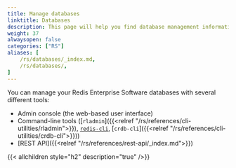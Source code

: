 ```yaml
---
title: Manage databases
linktitle: Databases
description: This page will help you find database management information in the Databases section.
weight: 37
alwaysopen: false
categories: ["RS"]
aliases: [
    /rs/databases/_index.md,
    /rs/databases/,
]
---
```


You can manage your Redis Enterprise Software databases with several different tools:

- Admin console (the web-based user interface)
- Command-line tools ([`rladmin`]({{<relref "/rs/references/cli-utilities/rladmin">}}), [`redis-cli`](https://redis.io/docs/manual/cli/), [`crdb-cli`]({{<relref "/rs/references/cli-utilities/crdb-cli">}}))
- [REST API]({{<relref "/rs/references/rest-api/_index.md">}})

{{< allchildren style="h2" description="true" />}}
